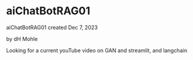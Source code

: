# aiChatBotRAG01
aiChatBotRAG01
 created Dec 7, 2023

 by dH Mohle

 Looking for a current youTube video on GAN and streamlit, and langchain 
 
 
